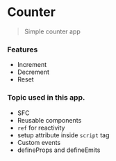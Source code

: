 # Counter

> Simple counter app

### Features

- Increment
- Decrement
- Reset

### Topic used in this app.

- SFC
- Reusable components
- `ref` for reactivity
- setup attribute inside `script` tag
- Custom events
- defineProps and defineEmits
